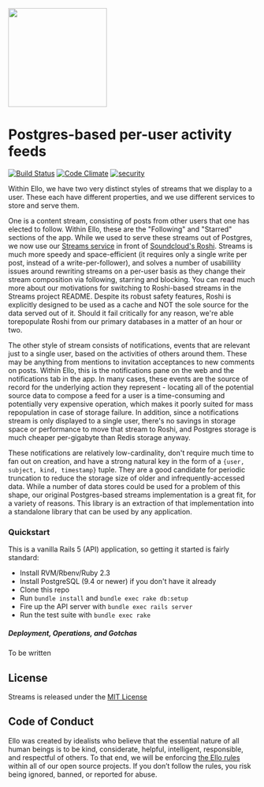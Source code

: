 <img src="http://d324imu86q1bqn.cloudfront.net/uploads/user/avatar/641/large_Ello.1000x1000.png" width="200px" height="200px" />

# Postgres-based per-user activity feeds

[![Build Status](https://travis-ci.org/ello/notification-streams.svg?branch=master)](https://travis-ci.org/ello/notification-streams)
[![Code Climate](https://codeclimate.com/github/ello/notification-streams/badges/gpa.svg)](https://codeclimate.com/github/ello/notification-streams)
[![security](https://hakiri.io/github/ello/notification-streams/master.svg)](https://hakiri.io/github/ello/notification-streams/master)

Within Ello, we have two very distinct styles of streams that we display to a user. These each have different properties, and we use different services to store and serve them.

One is a content stream, consisting of posts from other users that one has elected to follow. Within Ello, these are the "Following" and "Starred" sections of the app. While we used to serve these streams out of Postgres, we now use our
[Streams service](https://github.com/ello/streams) in front of [Soundcloud's Roshi](https://github.com/soundcloud/roshi). Streams is much more speedy and space-efficient (it requires only a single write per post, instead of a write-per-follower), and solves a number of usabilility issues around rewriting streams on a per-user basis as they change their stream composition via following, starring and blocking. You can read much more about our motivations for switching to Roshi-based streams in the Streams project README. Despite its robust safety features, Roshi is explicitly designed to be used as a cache and NOT the sole source for the data served out of it. Should it fail critically for any reason, we're able torepopulate Roshi from our primary databases in a matter of an hour or two.

The other style of stream consists of notifications, events that are relevant just to a single user, based on the activities of others around them. These may be anything from mentions to invitation acceptances to new comments on posts. Within Ello, this is the notifications pane on the web and the notifications tab in the app. In many cases, these events are the source of record for the underlying action they represent - locating all of the potential source data to compose a feed for a user is a time-consuming and potentially very expensive operation, which makes it poorly suited for mass repopulation in case of storage failure. In addition, since a notifications stream is only displayed to a single user, there's no savings in storage space or performance to move that stream to Roshi, and Postgres storage is much cheaper per-gigabyte than Redis storage anyway.

These notifications are relatively low-cardinality, don't require much time to fan out on creation, and have a strong natural key in the form of a `{user, subject, kind, timestamp}` tuple. They are a good candidate for periodic truncation to reduce the storage size of older and infrequently-accessed data. While a number of data stores could be used for a problem of this shape, our original Postgres-based streams implementation is a great fit, for a variety of reasons. This library is an extraction of that implementation into a standalone library that can be used by any application.


### Quickstart

This is a vanilla Rails 5 (API) application, so getting it started is fairly
standard:

* Install RVM/Rbenv/Ruby 2.3
* Install PostgreSQL (9.4 or newer) if you don't have it already
* Clone this repo
* Run `bundle install` and `bundle exec rake db:setup`
* Fire up the API server with `bundle exec rails server`
* Run the test suite with `bundle exec rake`

##### Deployment, Operations, and Gotchas
To be written

## License
Streams is released under the [MIT License](blob/master/LICENSE.txt)

## Code of Conduct
Ello was created by idealists who believe that the essential nature of all human beings is to be kind, considerate, helpful, intelligent, responsible, and respectful of others. To that end, we will be enforcing [the Ello rules](https://ello.co/wtf/policies/rules/) within all of our open source projects. If you don’t follow the rules, you risk being ignored, banned, or reported for abuse.
